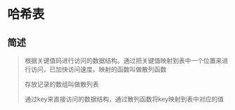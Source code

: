 # 哈希表

## 简述

> 根据关键值码进行访问的数据结构。通过把关键值映射到表中一个位置来进行访问，已加快访问速度。映射的函数叫做散列函数
>
> 存放记录的数组叫做散列表
>
> 通过key来直接访问的数据结构，通过散列函数将key映射到表中对应的值




